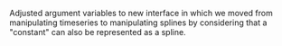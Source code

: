 Adjusted argument variables to new interface in which we moved from
manipulating timeseries to manipulating splines by considering that
a "constant" can also be represented as a spline.
